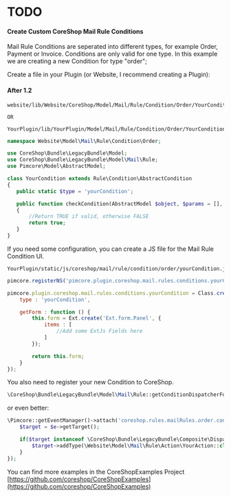 # TODO

#### Create Custom CoreShop Mail Rule Conditions

Mail Rule Conditions are seperated into different types, for example Order, Payment or Invoice. Conditions are only valid for one type.
In this example we are creating a new Condition for type "order";

Create a file in your Plugin (or Website, I recommend creating a Plugin):

#### After 1.2

```
website/lib/Website/CoreShop/Model/Mail/Rule/Condition/Order/YourCondition.php

OR

YourPlugin/lib/YourPlugin/Model/Mail/Rule/Condition/Order/YourCondition.php
```

```php
namespace Website\Model\Mail\Rule\Condition\Order;

use CoreShop\Bundle\LegacyBundle\Model;
use CoreShop\Bundle\LegacyBundle\Model\Mail\Rule;
use Pimcore\Model\AbstractModel;

class YourCondition extends Rule\Condition\AbstractCondition
{
   public static $type = 'yourCondition';

   public function checkCondition(AbstractModel $object, $params = [], Rule $rule)
   {
       //Return TRUE if valid, otherwise FALSE
       return true;
   }
}

```
If you need some configuration, you can create a JS file for the Mail Rule Condition UI.

```
YourPlugin/static/js/coreshop/mail/rule/condition/order/yourCondition.js
```

```js
pimcore.registerNS('pimcore.plugin.coreshop.mail.rules.conditions.yourCondition');

pimcore.plugin.coreshop.mail.rules.conditions.yourCondition = Class.create(pimcore.plugin.coreshop.rules.conditions.abstract, {
    type : 'yourCondition',

    getForm : function () {
        this.form = Ext.create('Ext.form.Panel', {
            items : [
                //Add some ExtJs Fields here
            ]
        });

        return this.form;
    }
});


```

You also need to register your new Condition to CoreShop.

```php
\CoreShop\Bundle\LegacyBundle\Model\Mail\Rule::getConditionDispatcherForType('order')->addType(\Website\Model\Mail\Rule\Condition\Order\YourCondition::class);
```

or even better:

```php
\Pimcore::getEventManager()->attach('coreshop.rules.mailRules.order.condition.init', function(\Zend_EventManager_Event $e) {
    $target = $e->getTarget();

    if($target instanceof \CoreShop\Bundle\LegacyBundle\Composite\Dispatcher) {
        $target->addType(\Website\Model\Mail\Rule\Action\YourAction::class);
    }
});

```

You can find more examples in the CoreShopExamples Project [https://github.com/coreshop/CoreShopExamples](https://github.com/coreshop/CoreShopExamples)